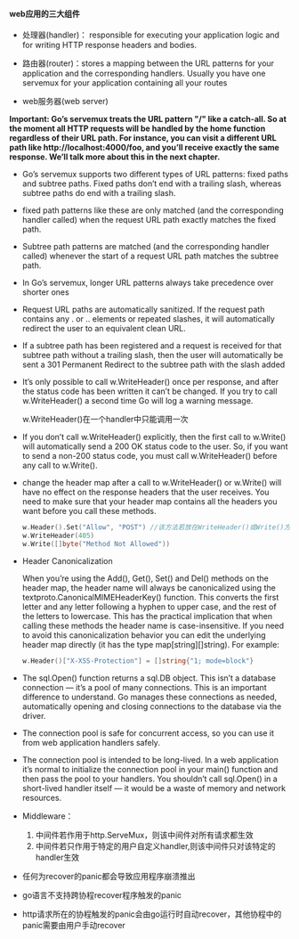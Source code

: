 #### web应用的三大组件

- 处理器(handler)： responsible for executing your application logic and for writing HTTP response headers and bodies.
- 路由器(router)：stores a mapping between the URL patterns for your application and the corresponding handlers. Usually you have one servemux for your application containing all your routes

- web服务器(web server)

  

**Important: Go’s servemux treats the URL pattern "/" like a catch-all. So at the moment all HTTP requests will be handled by the home function regardless of their URL path. For instance, you can visit a different URL path like http://localhost:4000/foo, and you’ll receive exactly the same response. We’ll talk more about this in the next chapter.**



- Go’s servemux supports two different types of URL patterns: fixed paths and subtree paths. Fixed paths don’t end with a trailing slash, whereas subtree paths do end with a trailing slash.

- fixed path patterns like these are only matched (and the corresponding handler called) when the request URL path exactly matches the fixed path.

- Subtree path patterns are matched (and the corresponding handler called) whenever the start of a request URL path matches the subtree path.

  

- In Go’s servemux, longer URL patterns always take precedence over shorter ones

- Request URL paths are automatically sanitized. If the request path contains any . or .. elements or repeated slashes, it will automatically redirect the user to an equivalent clean URL.

- If a subtree path has been registered and a request is received for that subtree path without a trailing slash, then the user will automatically be sent a 301 Permanent Redirect to the subtree path with the slash added



- It’s only possible to call w.WriteHeader() once per response, and after the status code has been written it can’t be changed. If you try to call w.WriteHeader() a second time Go will log a warning message.

  w.WriteHeader()在一个handler中只能调用一次

- If you don’t call w.WriteHeader() explicitly, then the first call to w.Write() will automatically send a 200 OK status code to the user. So, if you want to send a non-200 status code, you must call w.WriteHeader() before any call to w.Write().

- change the header map after a call to w.WriteHeader() or w.Write() will have no effect on the response headers that the user receives. You need to make sure that your header map contains all the headers you want before you call these methods.

  ```go
  w.Header().Set("Allow", "POST") //该方法若放在WriteHeader()或Write()方法之后调用，则无效
  w.WriteHeader(405)
  w.Write([]byte("Method Not Allowed"))
  ```

- Header Canonicalization

  When you’re using the Add(), Get(), Set() and Del() methods on the header map, the header name will always be canonicalized using the textproto.CanonicalMIMEHeaderKey() function. This converts the first letter and any letter following a hyphen to upper case, and the rest of the letters to lowercase. This has the practical implication that when calling these methods the header name is case-insensitive. If you need to avoid this canonicalization behavior you can edit the underlying header map directly (it has the type map[string][]string). For example:

  ```go
  w.Header()["X-XSS-Protection"] = []string{"1; mode=block"}
  ```

- The sql.Open() function returns a sql.DB object. This isn’t a database connection — it’s a pool of many connections. This is an important difference to understand. Go manages these connections as needed, automatically opening and closing connections to the database via the driver.

- The connection pool is safe for concurrent access, so you can use it from web application handlers safely.

- The connection pool is intended to be long-lived. In a web application it’s normal to initialize the connection pool in your main() function and then pass the pool to your handlers. You shouldn’t call sql.Open() in a short-lived handler itself — it would be a waste of memory and network resources.

  

- Middleware：

  1. 中间件若作用于http.ServeMux，则该中间件对所有请求都生效
  2. 中间件若只作用于特定的用户自定义handler,则该中间件只对该特定的handler生效

  

- 任何为recover的panic都会导致应用程序崩溃推出
- go语言不支持跨协程recover程序触发的panic
- http请求所在的协程触发的panic会由go运行时自动recover，其他协程中的panic需要由用户手动recover